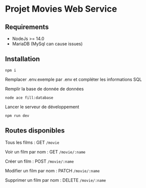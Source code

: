 # Projet Movies Web Service

## Requirements

- NodeJs >= 14.0
- MariaDB (MySql can cause issues) 

## Installation
```
npm i
```
Remplacer .env.exemple par .env et compléter les informations SQL

Remplir la base de donnée de données
```
node ace fill:database
```
Lancer le serveur de développement
```
npm run dev
```

## Routes disponibles

Tous les films : GET ```/movie ```

Voir un film par nom : GET ```/movie/:name ```

Créer un film : POST ```/movie/:name ```

Modifier un film par nom : PATCH ```/movie/:name```

Supprimer un film par nom : DELETE ```/movie/:name```

